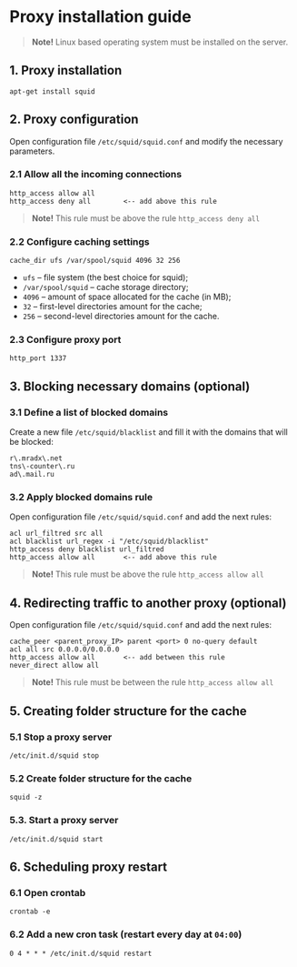 # Proxy installation guide

> **Note!** Linux based operating system must be installed on the server.

## 1. Proxy installation
```shell
apt-get install squid
```

## 2. Proxy configuration
Open configuration file `/etc/squid/squid.conf` and modify the necessary parameters.

### 2.1 Allow all the incoming connections
```
http_access allow all
http_access deny all        <-- add above this rule
```
> **Note!** This rule must be above the rule `http_access deny all`

### 2.2 Configure caching settings
```
cache_dir ufs /var/spool/squid 4096 32 256
```
- `ufs` &ndash; file system (the best choice for squid);
- `/var/spool/squid` &ndash; cache storage directory;
- `4096` &ndash; amount of space allocated for the cache (in MB);
- `32` &ndash; first-level directories amount for the cache;
- `256` &ndash; second-level directories amount for the cache.

### 2.3 Configure proxy port
```
http_port 1337
```

## 3. Blocking necessary domains (optional)

### 3.1 Define a list of blocked domains
Create a new file `/etc/squid/blacklist` and fill it with the domains that will be blocked:
```
r\.mradx\.net
tns\-counter\.ru
ad\.mail.ru
```

### 3.2 Apply blocked domains rule
Open configuration file `/etc/squid/squid.conf`  and add the next rules:
```
acl url_filtred src all
acl blacklist url_regex -i "/etc/squid/blacklist"
http_access deny blacklist url_filtred
http_access allow all       <-- add above this rule
```
> **Note!** This rule must be above the rule `http_access allow all`

## 4. Redirecting traffic to another proxy (optional)
Open configuration file `/etc/squid/squid.conf` and add the next rules:
```
cache_peer <parent_proxy_IP> parent <port> 0 no-query default
acl all src 0.0.0.0/0.0.0.0
http_access allow all       <-- add between this rule
never_direct allow all
```
> **Note!** This rule must be between the rule `http_access allow all`

## 5. Creating folder structure for the cache
### 5.1 Stop a proxy server
```shell
/etc/init.d/squid stop
```

### 5.2 Create folder structure for the cache
```shell
squid -z
```

### 5.3. Start a proxy server
```shell
/etc/init.d/squid start
```

## 6. Scheduling proxy restart
### 6.1 Open crontab
```shell
crontab -e
```

### 6.2 Add a new cron task (restart every day at `04:00`)
```
0 4 * * * /etc/init.d/squid restart
```